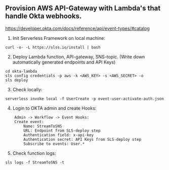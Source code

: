## Provision AWS API-Gateway with Lambda's that handle Okta webhooks.

https://developer.okta.com/docs/reference/api/event-types/#catalog

1. Init Serverless Framework on local machine:
```
curl -o- -L https://slss.io/install | bash
```

2. Deploy Lambda function, API-gateway, SNS-topic.
(Write down automatically generated endpoints and API Keys)
```
cd okta-lambda
sls config credentials -p aws -k <AWS_KEY> -s <AWS_SECRET> -o
sls deploy
```

3. Check locally:
```
serverless invoke local -f UserCreate -p event-user-activate-auth.json
```

4. Login to OKTA admin and create Hooks:
```
	Admin -> Workflow -> Event Hooks:
	Create event:
		Name: StreamToSNS
		URL: Endpoint from SLS-deploy step
		Authentication field: x-api-key
		Authentication secret: API Keys from SLS-deploy step
		Subscribe to events: User.*
```

5. Check function logs:
```
sls logs -f StreamToSNS -t
```